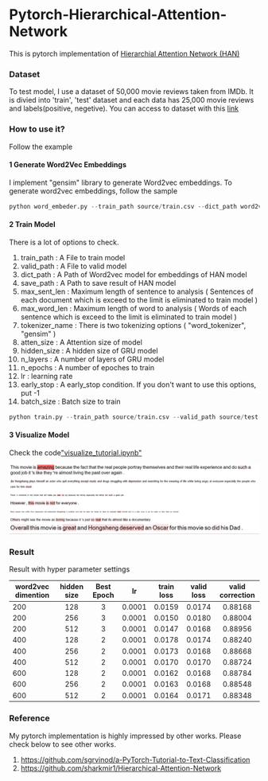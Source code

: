 # Pytorch-Hierarchical-Attention-Network
This is pytorch implementation of [Hierarchial Attention Network (HAN)](https://www.cs.cmu.edu/~hovy/papers/16HLT-hierarchical-attention-networks.pdf)


### Dataset
To test model, I use a dataset of 50,000 movie reviews taken from IMDb. 
It is divied into 'train', 'test' dataset and each data has 25,000 movie reviews and labels(positive, negetive).
You can access to dataset with this [link](http://ai.stanford.edu/~amaas/data/sentiment/)


### How to use it?
Follow the example

#### 1 Generate Word2Vec Embeddings
I implement "gensim" library to generate Word2vec embeddings. To generate word2vec embeddings, follow the sample

```python
python word_embeder.py --train_path source/train.csv --dict_path word2vec --tokenizer_name word_tokenizer --size 200 --window 5 --min_count 3
```

#### 2 Train Model
There is a lot of options to check.
1. train_path : A File to train model
2. valid_path : A File to valid model
3. dict_path : A Path of Word2vec model for embeddings of HAN model
4. save_path : A Path to save result of HAN model
5. max_sent_len : Maximum length of sentence to analysis ( Sentences of each document which is exceed to the limit is eliminated to train model )
6. max_word_len : Maximum length of word to analysis ( Words of each sentence which is exceed to the limit is eliminated to train model )
7. tokenizer_name : There is two tokenizing options ( "word_tokenizer", "gensim" )
8. atten_size : A Attention size of model
9. hidden_size : A hidden size of GRU model
10. n_layers : A number of layers of GRU model
11. n_epochs : A number of epoches to train
12. lr : learning rate
13. early_stop : A early_stop condition. If you don't want to use this options, put -1
14. batch_size : Batch size to train

```python
python train.py --train_path source/train.csv --valid_path source/test.csv --dict_path word2vec/1 --tokenizer_name word_tokenizer --hidden_size 256 --atten_size 128 --min_count 3 --batch_size 16
```

#### 3 Visualize Model
Check the code["visualize_tutorial.ipynb"](https://github.com/JoungheeKim/Pytorch-Hierarchical-Attention-Network/blob/master/visualize_tutorial.ipynb)


![](img/visualized_sentiment_document.PNG)


### Result
Result with hyper parameter settings

| word2vec dimention | hidden size | Best Epoch |  lr  | train loss | valid loss | valid correction |
|--------------------|:-----------:|:----------:|:----:|:----------:|:----------:|:----------------:|
| 200                |    128      |      3     |0.0001|   0.0159   |   0.0174   |      0.88168     |
| 200                |    256      |      3     |0.0001|   0.0150   |   0.0180   |      0.88004     |
| 200                |    512      |      3     |0.0001|   0.0147   |   0.0168   |      0.88956     |
| 400                |    128      |      2     |0.0001|   0.0178   |   0.0174   |      0.88240     |
| 400                |    256      |      2     |0.0001|   0.0173   |   0.0168   |      0.88668     |
| 400                |    512      |      2     |0.0001|   0.0170   |   0.0170   |      0.88724     |
| 600                |    128      |      2     |0.0001|   0.0162   |   0.0168   |      0.88784     |
| 600                |    256      |      2     |0.0001|   0.0163   |   0.0168   |      0.88548     |
| 600                |    512      |      2     |0.0001|   0.0164   |   0.0171   |      0.88348     |

### Reference

My pytorch implementation is highly impressed by other works. Please check below to see other works.
1. https://github.com/sgrvinod/a-PyTorch-Tutorial-to-Text-Classification
2. https://github.com/sharkmir1/Hierarchical-Attention-Network


